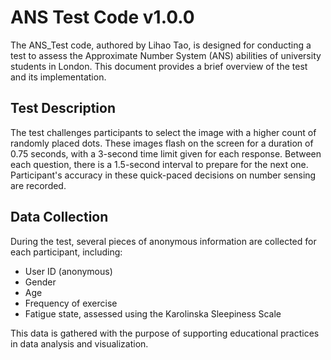 # ANS Test Code v1.0.0

The ANS_Test code, authored by Lihao Tao, is designed for conducting a test to assess the Approximate Number System (ANS) abilities of university students in London. This document provides a brief overview of the test and its implementation.

## Test Description

The test challenges participants to select the image with a higher count of randomly placed dots. These images flash on the screen for a duration of 0.75 seconds, with a 3-second time limit given for each response. Between each question, there is a 1.5-second interval to prepare for the next one. Participant's accuracy in these quick-paced decisions on number sensing are recorded.

## Data Collection

During the test, several pieces of anonymous information are collected for each participant, including:

- User ID (anonymous)
- Gender
- Age
- Frequency of exercise
- Fatigue state, assessed using the Karolinska Sleepiness Scale

This data is gathered with the purpose of supporting educational practices in data analysis and visualization.
